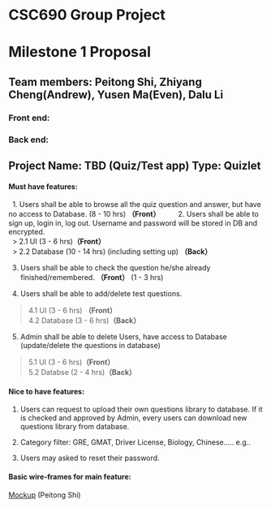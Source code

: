 # CSC690 Group Project
  
# Milestone 1 Proposal

## Team members: Peitong Shi, Zhiyang Cheng(Andrew), Yusen Ma(Even), Dalu Li
### Front end: 
### Back end:



## Project Name: TBD (Quiz/Test app) Type: Quizlet

#### Must have features:
   
   1. Users shall be able to browse all the quiz question and answer, but have no access to Database. (8 - 10 hrs) **（Front）**
      
   2. Users shall be able to sign up, login in, log out. Username and password will be stored in DB and encrypted. </br>
   > 2.1 UI  (3 - 6 hrs)**（Front）** </br> 
   > 2.2 Database (10 - 14 hrs) (including setting up) **（Back）**</br>
   
   3. Users shall be able to check the question he/she already finished/remembered. **（Front）** (1 - 3 hrs)
   
   4. Users shall be able to add/delete test questions. 
   > 4.1 UI  (3 - 6 hrs) **（Front）**</br> 
   > 4.2 Database (3 - 6 hrs)**（Back）**</br>
 
   5. Admin shall be able to delete Users, have access to Database (update/delete the questions in database)
   >   5.1 UI  (3 - 6 hrs)**（Front）**</br>
   >   5.2 Databse (2 - 4 hrs)**（Back）**</br>
   
#### Nice to have features:

   1. Users can request to upload their own questions library to database. If it is checked and approved by Admin, every users can download new questions library from database.
   
   2. Category filter: GRE, GMAT, Driver License, Biology, Chinese..... e.g..
   
   3. Users may asked to reset their password. 
   
   
   
   
   
#### Basic wire-frames for main feature: 
[Mockup](Mockup.jpg) (Peitong Shi)
